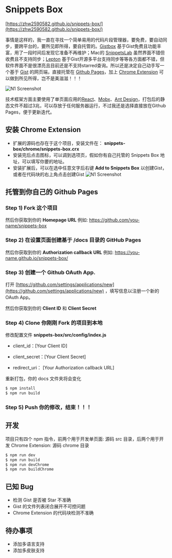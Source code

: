 # Snippets Box
[https://zhw2590582.github.io/snippets-box/](https://zhw2590582.github.io/snippets-box/)

事情是这样的，我一直在寻找一个简单易用的代码片段管理器，要免费，要自动同步，要跨平台的，要所见即所得，要自托管的。[Gistbox](https://app.gistboxapp.com) 基于Gist免费且功能丰富，用了一段时间后发现它准备不再维护；Mac的 [SnippetsLab](http://www.renfei.org/snippets-lab/) 虽然界面不错但收费且不支持同步；[Lepton](https://github.com/hackjutsu/Lepton) 基于Gist开源多平台支持同步等等各方面都不错，但软件界面不是很漂亮且目前还是不支持starred查询。所以还是决定自己动手写一个基于 [Gist](https://gist.github.com/) 的网页端，直接托管在 [Github Pages](https://help.github.com/articles/configuring-a-publishing-source-for-github-pages/)，加上 [Chrome Extension](https://developer.chrome.com/extensions) 可以做到所见所得，岂不是美滋滋！！！

![N1 Screenshot](https://raw.githubusercontent.com/zhw2590582/snippets-box/master/screenshot/01.png)

技术框架方面主要使用了单页面应用的[React](https://github.com/facebook/react)、[Mobx](https://github.com/mobxjs/mobx)、[Ant Design](https://github.com/ant-design/ant-design)，打包后的静态文件不超过3兆，可以存放于任何服务器运行，不过我还是选择直接放在Github Pages，便于更新迭代。

## 安装 Chrome Extension
- 扩展的源码也存在于这个项目，安装文件在： **snippets-box/chrome/snippets-box.crx**
- 安装完后点击图标，可以调到选项页，假如你有自己托管的 Snippets Box 地址，可以填写你要的地址。
- 安装扩展后，可以在选中任意文字后右键 **Add to Snippets Box** 以创建Gist，或者在代码块的右上角点击创建Gist
![N1 Screenshot](https://raw.githubusercontent.com/zhw2590582/snippets-box/master/screenshot/02.png)

## 托管到你自己的 Github Pages

### Step 1) Fork 这个项目
然后你获取到你的 **Homepage URL** 例如: https://github.com/you-name/snippets-box

### Step 2) 在设置页面创建基于 /docs 目录的 GitHub Pages
然后你获取到你的 **Authorization callback URL** 例如: https://you-name.github.io/snippets-box/

### Step 3) 创建一个 Github OAuth App. 
打开 [https://github.com/settings/applications/new](https://github.com/settings/applications/new) ，填写信息以注册一个新的 OAuth App。

然后你获取到你的 **Client ID** 和 **Client Secret**

### Step 4) Clone 你刚刚 Fork 的项目到本地
修改配置文件 **snippets-box/src/config/index.js**

- client_id：[Your Client ID]

- client_secret：[Your Client Secret]

- redirect_uri： [Your Authorization callback URL]

重新打包，你的 docs 文件夹将会变化
```bash
$ npm install
$ npm run build
```

### Step 5) Push 你的修改，结束！！！

## 开发
项目只有四个 npm 指令，前两个用于开发单页面: 源码 src 目录，后两个用于开发 Chrome Extension: 源码 chrome 目录
```bash
$ npm run dev
$ npm run build
$ npm run devChrome
$ npm run buildChrome
```

## 已知 Bug
- 检测 Gist 是否被 Star 不准确
- Gist 的文件列表闭合展开不可控问题
- Chrome Extension 的代码块检测不准确

## 待办事项
- 添加多语言支持
- 添加多皮肤支持